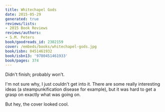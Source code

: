 ```yaml
---
title: Whitechapel Gods
date: 2015-05-29
generated: true
reviews/lists:
- 2015 Book Reviews
reviews/authors:
- S.M. Peters
book/goodreads_id: 2302159
cover: /embeds/books/whitechapel-gods.jpg
book/isbn: 0451461932
book/isbn13: '9780451461933'
book/pages: 374
---
```

Didn't finish; probably won't.  

I'm not sure why, I just couldn't get into it. There are some really interesting ideas (a steampunkification disease for example), but it was hard to get a grasp on exactly what was going on.  

<!--more-->

But hey, the cover looked cool.